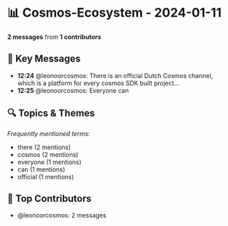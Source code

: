 # 📊 Cosmos-Ecosystem - 2024-01-11
**2 messages** from **1 contributors**

## 💬 Key Messages
- **12:24** @leonoorcosmos: There is an official Dutch Cosmos channel, which is a platform for every cosmos SDK built project...
- **12:25** @leonoorcosmos: Everyone can

## 🔍 Topics & Themes
*Frequently mentioned terms:*
- there (2 mentions)
- cosmos (2 mentions)
- everyone (1 mentions)
- can (1 mentions)
- official (1 mentions)

## 👥 Top Contributors
- @leonoorcosmos: 2 messages